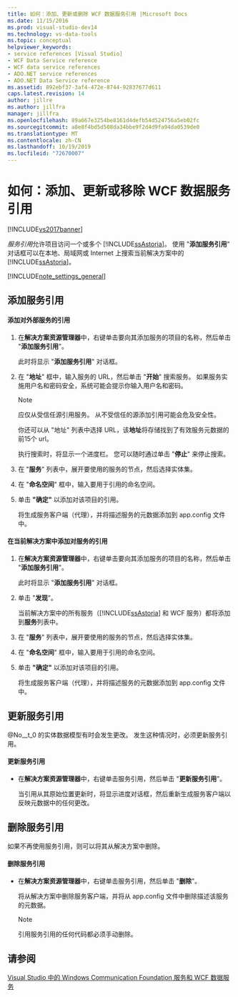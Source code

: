 ```yaml
---
title: 如何：添加、更新或删除 WCF 数据服务引用 |Microsoft Docs
ms.date: 11/15/2016
ms.prod: visual-studio-dev14
ms.technology: vs-data-tools
ms.topic: conceptual
helpviewer_keywords:
- service references [Visual Studio]
- WCF Data Service reference
- WCF data service references
- ADO.NET service references
- ADO.NET Data Service reference
ms.assetid: 892ebf37-3af4-472e-8744-92837677d611
caps.latest.revision: 14
author: jillre
ms.author: jillfra
manager: jillfra
ms.openlocfilehash: 89a667e3254be8161d4defb54d524756a5eb02fc
ms.sourcegitcommit: a8e8f4bd5d508da34bbe9f2d4d9fa94da0539de0
ms.translationtype: MT
ms.contentlocale: zh-CN
ms.lasthandoff: 10/19/2019
ms.locfileid: "72670007"
---
```

# <a name="how-to-add-update-or-remove-a-wcf-data-service-reference"></a>如何：添加、更新或移除 WCF 数据服务引用
[!INCLUDE[vs2017banner](../includes/vs2017banner.md)]

*服务引用*允许项目访问一个或多个 [!INCLUDE[ssAstoria](../includes/ssastoria-md.md)]。 使用 "**添加服务引用**" 对话框可以在本地、局域网或 Internet 上搜索当前解决方案中的 [!INCLUDE[ssAstoria](../includes/ssastoria-md.md)]。

 [!INCLUDE[note_settings_general](../includes/note-settings-general-md.md)]

## <a name="adding-a-service-reference"></a>添加服务引用

#### <a name="to-add-a-reference-to-an-external-service"></a>添加对外部服务的引用

1. 在**解决方案资源管理器**中，右键单击要向其添加服务的项目的名称，然后单击 "**添加服务引用**"。

     此时将显示 "**添加服务引用**" 对话框。

2. 在 "**地址**" 框中，输入服务的 URL，然后单击 "**开始**" 搜索服务。 如果服务实施用户名和密码安全，系统可能会提示你输入用户名和密码。

    > [!NOTE]
    > 应仅从受信任源引用服务。 从不受信任的源添加引用可能会危及安全性。

     你还可以从 "地址" 列表中选择 URL，该**地址**将存储找到了有效服务元数据的前15个 url。

     执行搜索时，将显示一个进度栏。 您可以随时通过单击 "**停止**" 来停止搜索。

3. 在 "**服务**" 列表中，展开要使用的服务的节点，然后选择实体集。

4. 在 "**命名空间**" 框中，输入要用于引用的命名空间。

5. 单击 **"确定"** 以添加对该项目的引用。

     将生成服务客户端（代理），并将描述服务的元数据添加到 app.config 文件中。

#### <a name="to-add-a-reference-to-a-service-in-the-current-solution"></a>在当前解决方案中添加对服务的引用

1. 在**解决方案资源管理器**中，右键单击要向其添加服务的项目的名称，然后单击 "**添加服务引用**"。

     此时将显示 "**添加服务引用**" 对话框。

2. 单击 "**发现**"。

     当前解决方案中的所有服务（[!INCLUDE[ssAstoria](../includes/ssastoria-md.md)] 和 WCF 服务）都将添加到**服务**列表中。

3. 在 "**服务**" 列表中，展开要使用的服务的节点，然后选择实体集。

4. 在 "**命名空间**" 框中，输入要用于引用的命名空间。

5. 单击 **"确定"** 以添加对该项目的引用。

     将生成服务客户端（代理），并将描述服务的元数据添加到 app.config 文件中。

## <a name="updating-a-service-reference"></a>更新服务引用
 @No__t_0 的实体数据模型有时会发生更改。 发生这种情况时，必须更新服务引用。

#### <a name="to-update-a-service-reference"></a>更新服务引用

- 在**解决方案资源管理器**中，右键单击服务引用，然后单击 "**更新服务引用**"。

     当引用从其原始位置更新时，将显示进度对话框，然后重新生成服务客户端以反映元数据中的任何更改。

## <a name="removing-a-service-reference"></a>删除服务引用
 如果不再使用服务引用，则可以将其从解决方案中删除。

#### <a name="to-remove-a-service-reference"></a>删除服务引用

- 在**解决方案资源管理器**中，右键单击服务引用，然后单击 "**删除**"。

     将从解决方案中删除服务客户端，并将从 app.config 文件中删除描述该服务的元数据。

    > [!NOTE]
    > 引用服务引用的任何代码都必须手动删除。

## <a name="see-also"></a>请参阅
 [Visual Studio 中的 Windows Communication Foundation 服务和 WCF 数据服务](../data-tools/windows-communication-foundation-services-and-wcf-data-services-in-visual-studio.md)
